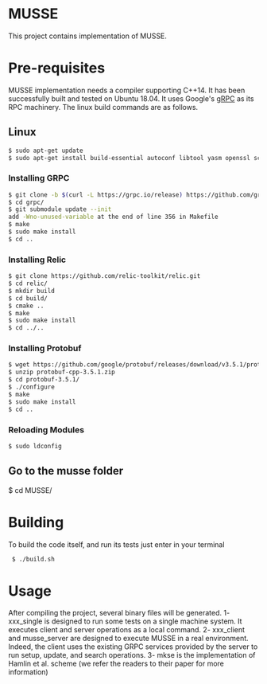 # MUSSE

This project contains implementation of MUSSE.

# Pre-requisites

MUSSE implementation needs a compiler supporting C++14. It has been successfully built and tested on Ubuntu 18.04.
It uses Google's [gRPC](http://grpc.io) as its RPC machinery.
The linux build commands are as follows.

## Linux

```sh
$ sudo apt-get update
$ sudo apt-get install build-essential autoconf libtool yasm openssl scons pkg-config libgflags-dev libgtest-dev clang libc++-dev git unzip libgflags-dev libsnappy-dev zlib1g-dev libbz2-dev liblz4-dev  libssl-dev libcrypto++-dev libssl1.0.0 libgmp-dev curl make automake jq cmake
```

### Installing GRPC
```sh
$ git clone -b $(curl -L https://grpc.io/release) https://github.com/grpc/grpc
$ cd grpc/
$ git submodule update --init
add -Wno-unused-variable at the end of line 356 in Makefile
$ make
$ sudo make install
$ cd ..
```

### Installing Relic
```sh
$ git clone https://github.com/relic-toolkit/relic.git
$ cd relic/
$ mkdir build
$ cd build/
$ cmake ..
$ make
$ sudo make install
$ cd ../..
```

### Installing Protobuf
```sh
$ wget https://github.com/google/protobuf/releases/download/v3.5.1/protobuf-cpp-3.5.1.zip
$ unzip protobuf-cpp-3.5.1.zip
$ cd protobuf-3.5.1/
$ ./configure
$ make
$ sudo make install
$ cd ..
```

### Reloading Modules
```sh
$ sudo ldconfig
```

## Go to the musse folder
$ cd MUSSE/

# Building

To build the code itself, and run its tests just enter in your terminal

```sh
 $ ./build.sh
```

# Usage

After compiling the project, several binary files will be generated. 
1- xxx_single is designed to run some tests on a single machine system. It executes client and server operations as a local command.
2- xxx_client and musse_server are designed to execute MUSSE in a real environment. Indeed, the client uses the existing GRPC services provided by the server to run setup, update, and search operations. 
3- mkse is the implementation of Hamlin et al. scheme (we refer the readers to their paper for more information)

